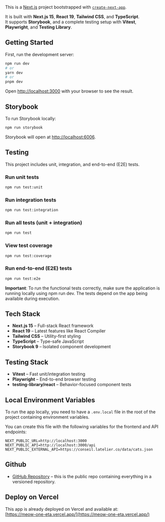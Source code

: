 This is a [Next.js](https://nextjs.org) project bootstrapped with [`create-next-app`](https://nextjs.org/docs/app/api-reference/cli/create-next-app).

It is built with **Next.js 15**, **React 19**, **Tailwind CSS**, and **TypeScript**.  
It supports **Storybook**, and a complete testing setup with **Vitest**, **Playwright**, and **Testing Library**.

## Getting Started

First, run the development server:

```bash
npm run dev
# or
yarn dev
# or
pnpm dev
```

Open [http://localhost:3000](http://localhost:3000) with your browser to see the result.


## Storybook

To run Storybook locally:

```bash
npm run storybook
```

Storybook will open at [http://localhost:6006](http://localhost:6006).

## Testing

This project includes unit, integration, and end-to-end (E2E) tests.

### Run unit tests

```bash
npm run test:unit
```

### Run integration tests

```bash
npm run test:integration
```

### Run all tests (unit + integration)

```bash
npm run test
```

### View test coverage

```bash
npm run test:coverage
```

### Run end-to-end (E2E) tests

```bash
npm run test:e2e
```
**Important**: To run the functional tests correctly, make sure the application is running locally using npm run dev. The tests depend on the app being available during execution.

## Tech Stack

- **Next.js 15** – Full-stack React framework
- **React 19** – Latest features like React Compiler
- **Tailwind CSS** – Utility-first styling
- **TypeScript** – Type-safe JavaScript
- **Storybook 9** – Isolated component development

## Testing Stack

- **Vitest** – Fast unit/integration testing
- **Playwright** – End-to-end browser testing
- **testing-library/react** – Behavior-focused component tests

## Local Environment Variables

To run the app locally, you need to have a `.env.local` file in the root of the project containing environment variables.  

You can create this file with the following variables for the frontend and API endpoints:

```env
NEXT_PUBLIC_URL=http://localhost:3000
NEXT_PUBLIC_API=http://localhost:3000/api
NEXT_PUBLIC_EXTERNAL_API=https://conseil.latelier.co/data/cats.json
```


## Github

- [GitHub Repository](https://github.com/achrafHafedh/meow) – this is the public repo containing everything in a versioned repository.

## Deploy on Vercel


This app is already deployed on Vercel and available at:  
[https://meow-one-eta.vercel.app/](https://meow-one-eta.vercel.app/)
